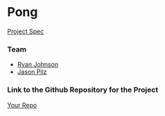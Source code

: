 # Pong
[Project Spec](https://github.com/turingschool/lesson_plans/blob/master/ruby_04-apis_and_scalability/gametime_project.markdown)

### Team
- [Ryan Johnson](https://github.com/rjohnson4444)
- [Jason Pilz](https://github.com/jasonpilz)

### Link to the Github Repository for the Project
[Your Repo](https://github.com/rjohnson4444/pong.git)
